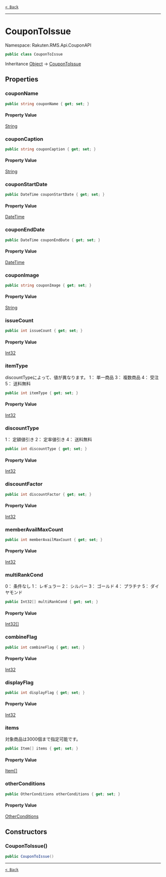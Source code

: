 [`< Back`](./)

---

# CouponToIssue

Namespace: Rakuten.RMS.Api.CouponAPI

```csharp
public class CouponToIssue
```

Inheritance [Object](https://docs.microsoft.com/en-us/dotnet/api/system.object) → [CouponToIssue](./rakuten.rms.api.couponapi.coupontoissue)

## Properties

### **couponName**

```csharp
public string couponName { get; set; }
```

#### Property Value

[String](https://docs.microsoft.com/en-us/dotnet/api/system.string)<br>

### **couponCaption**

```csharp
public string couponCaption { get; set; }
```

#### Property Value

[String](https://docs.microsoft.com/en-us/dotnet/api/system.string)<br>

### **couponStartDate**

```csharp
public DateTime couponStartDate { get; set; }
```

#### Property Value

[DateTime](https://docs.microsoft.com/en-us/dotnet/api/system.datetime)<br>

### **couponEndDate**

```csharp
public DateTime couponEndDate { get; set; }
```

#### Property Value

[DateTime](https://docs.microsoft.com/en-us/dotnet/api/system.datetime)<br>

### **couponImage**

```csharp
public string couponImage { get; set; }
```

#### Property Value

[String](https://docs.microsoft.com/en-us/dotnet/api/system.string)<br>

### **issueCount**

```csharp
public int issueCount { get; set; }
```

#### Property Value

[Int32](https://docs.microsoft.com/en-us/dotnet/api/system.int32)<br>

### **itemType**

discountTypeによって、値が異なります。
 1： 単一商品
 3： 複数商品
 4： 受注
 5： 送料無料

```csharp
public int itemType { get; set; }
```

#### Property Value

[Int32](https://docs.microsoft.com/en-us/dotnet/api/system.int32)<br>

### **discountType**

1： 定額値引き
 2： 定率値引き
 4： 送料無料

```csharp
public int discountType { get; set; }
```

#### Property Value

[Int32](https://docs.microsoft.com/en-us/dotnet/api/system.int32)<br>

### **discountFactor**

```csharp
public int discountFactor { get; set; }
```

#### Property Value

[Int32](https://docs.microsoft.com/en-us/dotnet/api/system.int32)<br>

### **memberAvailMaxCount**

```csharp
public int memberAvailMaxCount { get; set; }
```

#### Property Value

[Int32](https://docs.microsoft.com/en-us/dotnet/api/system.int32)<br>

### **multiRankCond**

0： 条件なし
 1： レギュラー
 2： シルバー
 3： ゴールド
 4： プラチナ
 5： ダイヤモンド

```csharp
public Int32[] multiRankCond { get; set; }
```

#### Property Value

[Int32[]](https://docs.microsoft.com/en-us/dotnet/api/system.int32)<br>

### **combineFlag**

```csharp
public int combineFlag { get; set; }
```

#### Property Value

[Int32](https://docs.microsoft.com/en-us/dotnet/api/system.int32)<br>

### **displayFlag**

```csharp
public int displayFlag { get; set; }
```

#### Property Value

[Int32](https://docs.microsoft.com/en-us/dotnet/api/system.int32)<br>

### **items**

対象商品は3000個まで指定可能です。

```csharp
public Item[] items { get; set; }
```

#### Property Value

[Item[]](./rakuten.rms.api.couponapi.item)<br>

### **otherConditions**

```csharp
public OtherConditions otherConditions { get; set; }
```

#### Property Value

[OtherConditions](./rakuten.rms.api.couponapi.otherconditions)<br>

## Constructors

### **CouponToIssue()**

```csharp
public CouponToIssue()
```

---

[`< Back`](./)
